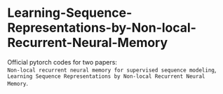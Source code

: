 # Learning-Sequence-Representations-by-Non-local-Recurrent-Neural-Memory
Official pytorch codes for two papers:  
`Non-local recurrent neural memory for supervised sequence modeling`,  
`Learning Sequence Representations by Non-local Recurrent Neural Memory`.
